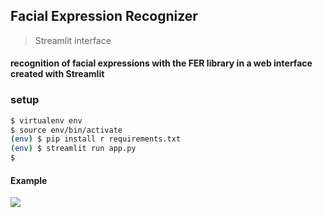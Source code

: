 ## Facial Expression Recognizer
>  Streamlit interface
#### recognition of facial expressions with the FER library in a web interface created with Streamlit

 ### setup
 ```bash
 $ virtualenv env
 $ source env/bin/activate
 (env) $ pip install r requirements.txt
 (env) $ streamlit run app.py
 $
 ```

#### Example
<img src="./examples/example.gif" />